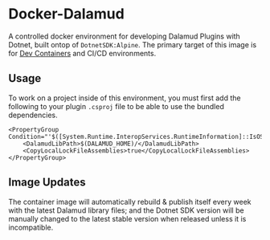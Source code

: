 # Docker-Dalamud

A controlled docker environment for developing Dalamud Plugins with Dotnet, built ontop of `DotnetSDK:Alpine`. The primary target of this image is for [Dev Containers](https://docs.github.com/en/codespaces/setting-up-your-project-for) and CI/CD environments.

## Usage

To work on a project inside of this environment, you must first add the following to your plugin `.csproj` file to be able to use the bundled dependencies.

```
<PropertyGroup Condition="'$([System.Runtime.InteropServices.RuntimeInformation]::IsOSPlatform($([System.Runtime.InteropServices.OSPlatform]::Linux)))'">
    <DalamudLibPath>$(DALAMUD_HOME)/</DalamudLibPath>
    <CopyLocalLockFileAssemblies>true</CopyLocalLockFileAssemblies>
</PropertyGroup>
```

## Image Updates

The container image will automatically rebuild & publish itself every week with the latest Dalamud library files; and the Dotnet SDK version will be manually changed to the latest stable version when released unless it is incompatible.